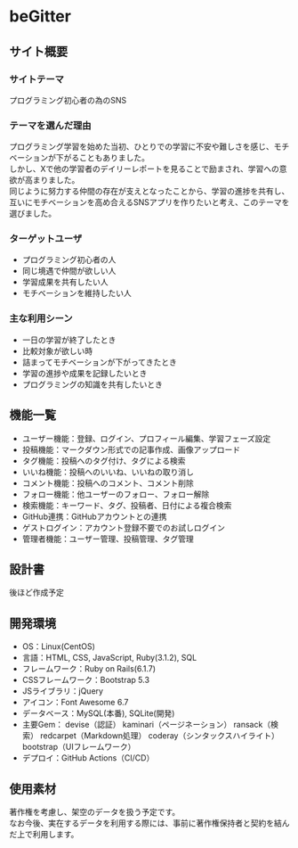 # beGitter
## サイト概要
### サイトテーマ
プログラミング初心者の為のSNS

### テーマを選んだ理由
プログラミング学習を始めた当初、ひとりでの学習に不安や難しさを感じ、モチベーションが下がることもありました。  
しかし、Xで他の学習者のデイリーレポートを見ることで励まされ、学習への意欲が高まりました。  
同じように努力する仲間の存在が支えとなったことから、学習の進捗を共有し、互いにモチベーションを高め合えるSNSアプリを作りたいと考え、このテーマを選びました。​

### ターゲットユーザ
- プログラミング初心者の人
- 同じ境遇で仲間が欲しい人
- 学習成果を共有したい人
- モチベーションを維持したい人

### 主な利用シーン
- 一日の学習が終了したとき
- 比較対象が欲しい時
- 詰まってモチベーションが下がってきたとき
- 学習の進捗や成果を記録したいとき
- プログラミングの知識を共有したいとき

## ​機能一覧
- ユーザー機能：登録、ログイン、プロフィール編集、学習フェーズ設定
- 投稿機能：マークダウン形式での記事作成、画像アップロード
- タグ機能：投稿へのタグ付け、タグによる検索
- いいね機能：投稿へのいいね、いいねの取り消し
- コメント機能：投稿へのコメント、コメント削除
- フォロー機能：他ユーザーのフォロー、フォロー解除
- 検索機能：キーワード、タグ、投稿者、日付による複合検索
- GitHub連携：GitHubアカウントとの連携
- ゲストログイン：アカウント登録不要でのお試しログイン
- 管理者機能：ユーザー管理、投稿管理、タグ管理

## 設計書
後ほど作成予定​
## 開発環境
- OS：Linux(CentOS)
- 言語：HTML, CSS, JavaScript, Ruby(3.1.2), SQL
- フレームワーク：Ruby on Rails(6.1.7)
- CSSフレームワーク：Bootstrap 5.3
- JSライブラリ：jQuery
- アイコン：Font Awesome 6.7
- データベース：MySQL(本番), SQLite(開発)
- 主要Gem：
          devise（認証）
          kaminari（ページネーション）
          ransack（検索）
          redcarpet（Markdown処理）
          coderay（シンタックスハイライト）
          bootstrap（UIフレームワーク）
- デプロイ：GitHub Actions（CI/CD）
​
## 使用素材
著作権を考慮し、架空のデータを扱う予定です。  
なお今後、実在するデータを利用する際には、事前に著作権保持者と契約を結んだ上で利用します。